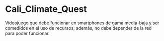 # Cali_Climate_Quest
Videojuego que debe funcionar en smartphones de gama media-baja y ser comedidos en el uso de recursos; además, no debe depender de la red para poder funcionar.
